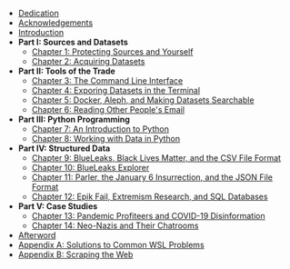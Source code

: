- [Dedication](dedication.html)
- [Acknowledgements](acknowledgements.html)
- [Introduction](introduction.html)
- **Part I: Sources and Datasets**
    - [Chapter 1: Protecting Sources and Yourself](chapter-1.html)
    - [Chapter 2: Acquiring Datasets](chapter-2.html)
- **Part II: Tools of the Trade**
    - [Chapter 3: The Command Line Interface](chapter-3.html)
    - [Chapter 4: Exporing Datasets in the Terminal](chapter-4.html)
    - [Chapter 5: Docker, Aleph, and Making Datasets Searchable](chapter-5.html)
    - [Chapter 6: Reading Other People's Email](chapter-6.html)
- **Part III: Python Programming**
    - [Chapter 7: An Introduction to Python](chapter-7.html)
    - [Chapter 8: Working with Data in Python](chapter-8.html)
- **Part IV: Structured Data**
    - [Chapter 9: BlueLeaks, Black Lives Matter, and the CSV File Format](chapter-9.html)
    - [Chapter 10: BlueLeaks Explorer](chapter-10.html)
    - [Chapter 11: Parler, the January 6 Insurrection, and the JSON File Format](chapter-11.html)
    - [Chapter 12: Epik Fail, Extremism Research, and SQL Databases](chapter-12.html)
- **Part V: Case Studies**
    - [Chapter 13: Pandemic Profiteers and COVID-19 Disinformation](chapter-13.html)
    - [Chapter 14: Neo-Nazis and Their Chatrooms](chapter-14.html)
- [Afterword](afterword.html)
- [Appendix A: Solutions to Common WSL Problems](appendix-a.html)
- [Appendix B: Scraping the Web](appendix-b.html)